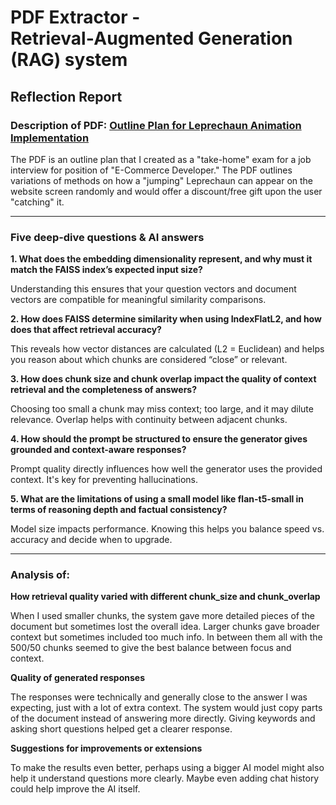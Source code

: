 # PDF Extractor - Retrieval‑Augmented Generation (RAG) system


## Reflection Report


### Description of PDF: [Outline Plan for Leprechaun Animation Implementation](Outline%20Plan%20for%20Leprechaun%20Animation%20Implementation.pdf)


The PDF is an outline plan that I created as a "take-home" exam for a job interview for position of "E-Commerce Developer." The PDF outlines variations of methods on how a "jumping" Leprechaun can appear on the website screen randomly and would offer a discount/free gift upon the user "catching" it.

---

### Five deep‑dive questions & AI answers


**1\. What does the embedding dimensionality represent, and why must it match the FAISS index’s expected input size?**

Understanding this ensures that your question vectors and document vectors are compatible for meaningful similarity comparisons.


**2\. How does FAISS determine similarity when using IndexFlatL2, and how does that affect retrieval accuracy?**

This reveals how vector distances are calculated (L2 = Euclidean) and helps you reason about which chunks are considered “close” or relevant.


**3\. How does chunk size and chunk overlap impact the quality of context retrieval and the completeness of answers?**

Choosing too small a chunk may miss context; too large, and it may dilute relevance. Overlap helps with continuity between adjacent chunks.


**4\. How should the prompt be structured to ensure the generator gives grounded and context-aware responses?**

Prompt quality directly influences how well the generator uses the provided context. It's key for preventing hallucinations.


**5\. What are the limitations of using a small model like flan-t5-small in terms of reasoning depth and factual consistency?**

Model size impacts performance. Knowing this helps you balance speed vs. accuracy and decide when to upgrade.

---

### Analysis of:

**How retrieval quality varied with different chunk_size and chunk_overlap**

When I used smaller chunks, the system gave more detailed pieces of the document but sometimes lost the overall idea. Larger chunks gave broader context but sometimes included too much info. In between them all with the 500/50 chunks seemed to give the best balance between focus and context.


**Quality of generated responses**


The responses were technically and generally close to the answer I was expecting, just with a lot of extra context. The system would just copy parts of the document instead of answering more directly. Giving keywords and asking short questions helped get a clearer response.


**Suggestions for improvements or extensions**


To make the results even better, perhaps using a bigger AI model might also help it understand questions more clearly. Maybe even adding chat history could help improve the AI itself.